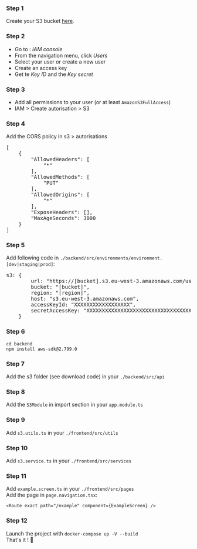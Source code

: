 ### Step 1
Create your S3 bucket [here](https://docs.aws.amazon.com/AmazonS3/latest/user-guide/create-bucket.html). 

### Step 2
-  Go to : <i>IAM console</i><br/>
-  From the navigation menu, click <i>Users</i><br/>
-  Select your user or create a new user<br/>
-  Create an access key<br/>
-  Get te <i>Key ID</i> and the <i>Key secret</i><br/>

### Step 3
- Add all permissions to your user (or at least `AmazonS3FullAccess`)<br/>
- IAM > Create autorisation > S3<br/>

### Step 4 
Add the CORS policy in s3 > autorisations<br/>
<pre>
[
    {
        "AllowedHeaders": [
            "*"
        ],
        "AllowedMethods": [
            "PUT"
        ],
        "AllowedOrigins": [
            "*"
        ],
        "ExposeHeaders": [],
        "MaxAgeSeconds": 3000
    }
]
</pre>

### Step 5 
Add following code in `./backend/src/environments/environment.[dev|staging|prod]`:<br/>
<pre>
s3: {
        url: "https://[bucket].s3.eu-west-3.amazonaws.com/userUploads",
        bucket: "[bucket]",
        region: "[region]",
        host: "s3.eu-west-3.amazonaws.com",
        accessKeyId: "XXXXXXXXXXXXXXXXXX",
        secretAccessKey: "XXXXXXXXXXXXXXXXXXXXXXXXXXXXXXXXXXXXXX"
    }
</pre>

### Step 6 
`cd backend`<br/>
`npm install aws-sdk@2.799.0`<br/>

### Step 7
Add the s3 folder (see download code) in your `./backend/src/api`

### Step 8
Add the `S3Module` in import section in your `app.module.ts`

### Step 9
Add `s3.utils.ts` in your `./frontend/src/utils`

### Step 10
Add `s3.service.ts` in your `./frontend/src/services`

### Step 11
Add `example.screen.ts` in your `./frontend/src/pages`<br/>
Add the page in `page.navigation.tsx`:<br/>
```
<Route exact path="/example" component={ExampleScreen} />
```

### Step 12
Launch the project with `docker-compose up -V --build`<br/>
That's it ! :rocket: